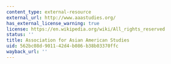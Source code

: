 ```yaml
---
content_type: external-resource
external_url: http://www.aaastudies.org/
has_external_license_warning: true
license: https://en.wikipedia.org/wiki/All_rights_reserved
status: ''
title: Association for Asian American Studies
uid: 562bc08d-9011-42d4-b086-b38b03370ffc
wayback_url: ''
---
```

